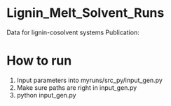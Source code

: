 # Lignin_Melt_Solvent_Runs
Data for lignin-cosolvent systems
Publication: 

# How to run
1) Input parameters into myruns/src_py/input_gen.py
2) Make sure paths are right in input_gen.py
3) python input_gen.py
